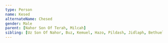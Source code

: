 ```yaml
---
type: Person
name: Kesed
alternateName: Chesed
gender: Male
parent: [Nahor Son Of Terah, Milcah]
sibling: [Uz Son Of Nahor, Buz, Kemuel, Hazo, Pildash, Jidlaph, Bethuel]
---
```

